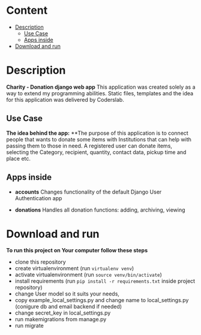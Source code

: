 # Content
* [Description](#description)
  * [Use Case](#use-case)
  * [Apps inside](#apps-inside)
* [Download and run](#download-and-run)

# Description
**Charity - Donation django web app**
This application was created solely as a way to extend my programming abilities.
Static files, templates and the idea for this application was delivered by Coderslab.

## Use Case
**The idea behind the app:**
**The purpose of this application is to connect people that wants to donate some items with Institutions that can help with passing them to those in need.
A registered user can donate items, selecting the Category, recipient, quantity, contact data, pickup time and place etc.

## Apps inside
* **accounts**
Changes functionality of the default Django User Authentication app

* **donations**
Handles all donation functions: adding, archiving, viewing

# Download and run
**To run this project on Your computer follow these steps**
* clone this repository
* create virtualenvironment (run `virtualenv venv`)
* activate virtualenvironment (run `source venv/bin/activate`)
* install requirements (run `pip install -r requirements.txt` inside project repository)
* change User model so it suits your needs,
* copy example_local_settings.py and change name to local_settings.py (conigure db and email backend if needed)
* change secret_key in local_settings.py
* run makemigrations from manage.py
* run migrate
